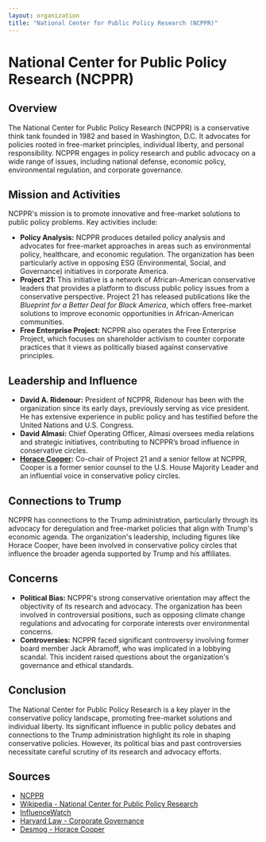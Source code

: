 ```yaml
---
layout: organization
title: "National Center for Public Policy Research (NCPPR)"
---
```


# National Center for Public Policy Research (NCPPR)

## Overview
The National Center for Public Policy Research (NCPPR) is a conservative think tank founded in 1982 and based in Washington, D.C. It advocates for policies rooted in free-market principles, individual liberty, and personal responsibility. NCPPR engages in policy research and public advocacy on a wide range of issues, including national defense, economic policy, environmental regulation, and corporate governance.

## Mission and Activities
NCPPR's mission is to promote innovative and free-market solutions to public policy problems. Key activities include:
- **Policy Analysis:** NCPPR produces detailed policy analysis and advocates for free-market approaches in areas such as environmental policy, healthcare, and economic regulation. The organization has been particularly active in opposing ESG (Environmental, Social, and Governance) initiatives in corporate America.
- **Project 21:** This initiative is a network of African-American conservative leaders that provides a platform to discuss public policy issues from a conservative perspective. Project 21 has released publications like the *Blueprint for a Better Deal for Black America*, which offers free-market solutions to improve economic opportunities in African-American communities.
- **Free Enterprise Project:** NCPPR also operates the Free Enterprise Project, which focuses on shareholder activism to counter corporate practices that it views as politically biased against conservative principles.

## Leadership and Influence
- **David A. Ridenour:** President of NCPPR, Ridenour has been with the organization since its early days, previously serving as vice president. He has extensive experience in public policy and has testified before the United Nations and U.S. Congress.
- **David Almasi:** Chief Operating Officer, Almasi oversees media relations and strategic initiatives, contributing to NCPPR’s broad influence in conservative circles.
- **[Horace Cooper](https://www.desmog.com/horace-cooper/):** Co-chair of Project 21 and a senior fellow at NCPPR, Cooper is a former senior counsel to the U.S. House Majority Leader and an influential voice in conservative policy circles.

## Connections to Trump
NCPPR has connections to the Trump administration, particularly through its advocacy for deregulation and free-market policies that align with Trump's economic agenda. The organization's leadership, including figures like Horace Cooper, have been involved in conservative policy circles that influence the broader agenda supported by Trump and his affiliates.

## Concerns
- **Political Bias:** NCPPR's strong conservative orientation may affect the objectivity of its research and advocacy. The organization has been involved in controversial positions, such as opposing climate change regulations and advocating for corporate interests over environmental concerns.
- **Controversies:** NCPPR faced significant controversy involving former board member Jack Abramoff, who was implicated in a lobbying scandal. This incident raised questions about the organization's governance and ethical standards.

## Conclusion
The National Center for Public Policy Research is a key player in the conservative policy landscape, promoting free-market solutions and individual liberty. Its significant influence in public policy debates and connections to the Trump administration highlight its role in shaping conservative policies. However, its political bias and past controversies necessitate careful scrutiny of its research and advocacy efforts.

## Sources
- [NCPPR](https://www.nationalcenter.org)
- [Wikipedia - National Center for Public Policy Research](https://en.wikipedia.org/wiki/National_Center_for_Public_Policy_Research)
- [InfluenceWatch](https://www.influencewatch.org/non-profit/national-center-for-public-policy-research/)
- [Harvard Law - Corporate Governance](https://corpgov.law.harvard.edu/2023/06/01/anti-esg-shareholder-proposals-in-2023/)
- [Desmog - Horace Cooper](https://www.desmog.com/horace-cooper/)